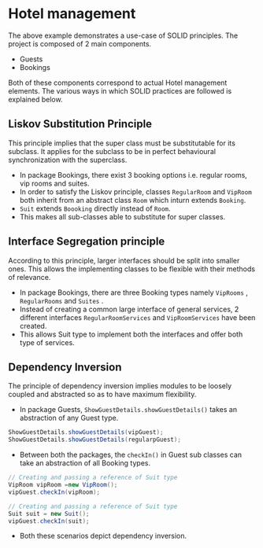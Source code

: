 # Hotel management

The above example demonstrates a use-case of SOLID principles. The project is composed of 2 main components.
* Guests
* Bookings

Both of these components correspond to actual Hotel management elements. The various ways in which SOLID practices are followed is explained below.

## Liskov Substitution Principle
This principle implies that the super class must be substitutable for its subclass. It applies for the subclass to be in perfect behavioural synchronization with the superclass.
* In package Bookings, there exist 3 booking options i.e. regular rooms, vip rooms and suites.
* In order to satisfy the Liskov principle, classes `RegularRoom` and `VipRoom` both inherit from an abstract class `Room` which inturn extends `Booking`.
* `Suit` extends `Boooking` directly instead of `Room`.
* This makes all sub-classes able to substitute for super classes.



## Interface Segregation principle
According to this principle, larger interfaces should be split into smaller ones. This allows the implementing classes to be flexible with their methods of relevance.
* In package Bookings, there are three Booking types namely `VipRooms` , `RegularRooms` and `Suites` . 
* Instead of creating a common large interface of general services, 2 different interfaces `RegularRoomServices` and `VipRoomServices` have been created.
* This allows Suit type to implement both the interfaces and offer both type of services.



## Dependency Inversion
The principle of dependency inversion implies modules to be loosely coupled and abstracted so as to have maximum flexibility.
* In package Guests, `ShowGuestDetails.showGuestDetails()` takes an abstraction of any Guest type.
```Java
ShowGuestDetails.showGuestDetails(vipGuest);
ShowGuestDetails.showGuestDetails(regularpGuest);
```

* Between both the packages, the `checkIn()` in Guest sub classes can take an abstraction of all Booking types.
```Java
// Creating and passing a reference of Suit type
VipRoom vipRoom =new VipRoom();
vipGuest.checkIn(vipRoom);
```

```Java
// Creating and passing a reference of Suit type
Suit suit = new Suit();
vipGuest.checkIn(suit);
```
* Both these scenarios depict dependency inversion.
